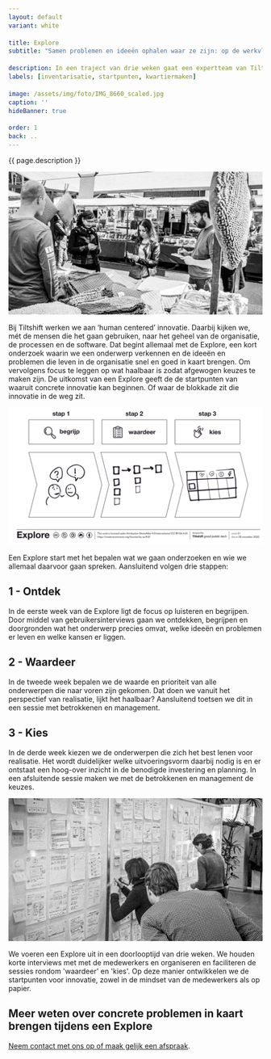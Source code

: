 ```yaml
---
layout: default
variant: white

title: Explore
subtitle: "Samen problemen en ideeën ophalen waar ze zijn: op de werkvloer, op straat, aan het bed."

description: In een traject van drie weken gaat een expertteam van Tiltshift, samen met uw eigen mensen, de organisatie in en halen we de problemen en ideeën op van de mensen uit de business.
labels: [inventarisatie, startpunten, kwartiermaken]

image: /assets/img/foto/IMG_8660_scaled.jpg
caption: ''
hideBanner: true

order: 1
back: ..
---
```

{{ page.description }}

<div class="article-image">
    <img src="/assets/img/foto/Concrete-problemen-ervaren-in-de-operatie-met-Explore.jpg">
</div>

Bij Tiltshift werken we aan ‘human centered’ innovatie. Daarbij kijken we, mét de mensen die het gaan gebruiken, naar het geheel van de organisatie, de processen en de software. Dat begint allemaal met de Explore, een kort onderzoek waarin we een onderwerp verkennen en de ideeën en problemen die leven in de organisatie snel en goed in kaart brengen. Om vervolgens focus te leggen op wat haalbaar is zodat afgewogen keuzes te maken zijn. 
De uitkomst van een Explore geeft de de startpunten van waaruit concrete innovatie kan beginnen. Of waar de blokkade zit die innovatie in de weg zit.

<div class="plane">
    <div class="container-md">
        <div class="article-image"><img src="/assets/img/foto/Explore-Methode-Tiltshift.png"></div>
  </div>
</div>

Een Explore start met het bepalen wat we gaan onderzoeken en wie we allemaal daarvoor gaan spreken. Aansluitend volgen drie stappen:

## 1 - Ontdek
In de eerste week van de Explore ligt de focus op luisteren en begrijpen. Door middel van gebruikersinterviews gaan we ontdekken, begrijpen en doorgronden wat het onderwerp precies omvat, welke ideeën en problemen er leven en welke kansen er liggen. 

## 2 - Waardeer
In de tweede week bepalen we de waarde en prioriteit van alle onderwerpen die naar voren zijn gekomen. Dat doen we vanuit het perspectief van realisatie, lijkt het haalbaar? Aansluitend toetsen we dit in een sessie met betrokkenen en management. 

## 3 - Kies
In de derde week kiezen we de onderwerpen die zich het best lenen voor realisatie. Het wordt duidelijker welke uitvoeringsvorm daarbij nodig is en er ontstaat een hoog-over inzicht in de benodigde investering en planning. In een afsluitende sessie maken we met de betrokkenen en management de keuzes. 

<div class="article-image">
    <img src="/assets/img/foto/Medewerkers-sessie-Design-Thinking.jpg">
</div>

We voeren een Explore uit in een doorlooptijd van drie weken. We houden korte interviews met met de medewerkers en organiseren en faciliteren de sessies rondom 'waardeer' en 'kies'. Op deze manier ontwikkelen we de startpunten voor innovatie, zowel in de mindset van de medewerkers als op papier. 

## Meer weten over concrete problemen in kaart brengen tijdens een Explore
[Neem contact met ons op of maak gelijk een afspraak](/intake-en-advies).

